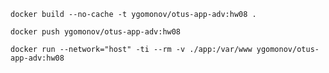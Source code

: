 ```shell
docker build --no-cache -t ygomonov/otus-app-adv:hw08 .
```

```shell
docker push ygomonov/otus-app-adv:hw08
```

```shell
docker run --network="host" -ti --rm -v ./app:/var/www ygomonov/otus-app-adv:hw08
```